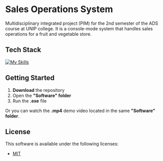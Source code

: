 <!--- # "Can be a image or a gift from the project pages" -->

<!-- <p align="center">
  <img src="../.github/example.png" alt="Project Name">
</p> -->

# Sales Operations System

Multidisciplinary integrated project (PIM) for the 2nd semester of the ADS course at UNIP college. It is a console-mode system that handles sales operations for a fruit and vegetable store.

## Tech Stack

<!--- # "Verify icons availability here https://github.com/tandpfun/skill-icons" -->

[![My Skills](https://skillicons.dev/icons?i=c,github,vscode)](https://skillicons.dev)

## Getting Started

1. **Download** the repository
2. Open the **"Software" folder**
3. Run the **.exe** file

Or you can watch the **.mp4** demo video located in the same **"Software" folder**.

## License

This software is available under the following licenses:

- [MIT](https://github.com/aguimarfilh0/PIM-SalesOperationsSystem/blob/main/LICENSE)

